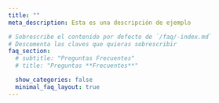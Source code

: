 ```yaml
---
title: ""
meta_description: Esta es una descripción de ejemplo

# Sobrescribe el contenido por defecto de `/faq/-index.md`
# Descomenta las claves que quieras sobrescribir
faq_section:
  # subtitle: "Preguntas Frecuentes"
  # title: "Preguntas **Frecuentes**"

  show_categories: false
  minimal_faq_layout: true
---
```

